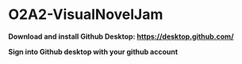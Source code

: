 # O2A2-VisualNovelJam

**Download and install Github Desktop: https://desktop.github.com/**

**Sign into Github desktop with your github account**
